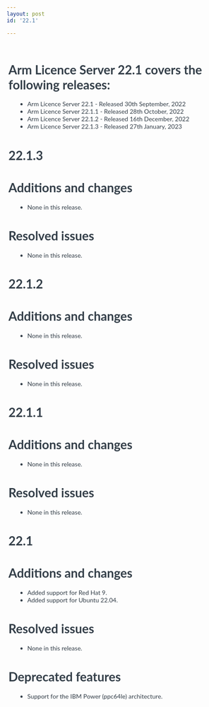 ```yaml
---
layout: post
id: '22.1'

---
```



<style>
.release-container{
   font-family:"Lato";
    color:#333E48;
    font-size:14px;
    padding:4px;
}
h1{
    font-size:28px;
    font-family:"Lato";
}
h6{
    font-weight:500;
    margin:10px;
    font-size:14px;
}
ul li{
margin-left:4%;
font-family:"Lato";
}

</style>
<div class='release-container'> 
<h1>Arm Licence Server 22.1 covers the following releases:</h1> 
<ul>
<li>Arm Licence Server 22.1 - Released 30th September, 2022</li>
<li>Arm Licence Server 22.1.1 - Released 28th October, 2022</li>
<li>Arm Licence Server 22.1.2 - Released 16th December, 2022</li>
<li>Arm Licence Server 22.1.3 - Released 27th January, 2023</li>
</ul>

<h1> 22.1.3</h1>
<h1>Additions and changes</h1>
<ul>
<li>None in this release.</li>
</ul>
<h1>Resolved issues</h1>
<ul>
<li>None in this release.</li>
</ul>
<h1>22.1.2</h1>
<h1>Additions and changes</h1>
<ul>
<li>None in this release.</li>
</ul>
<h1>Resolved issues</h1>
<ul>
<li>None in this release.</li>
</ul>
<h1>22.1.1</h1>
<h1>Additions and changes</h1>
<ul>
<li>None in this release.</li>
</ul>
<h1>Resolved issues</h1>
<ul>
<li>None in this release.</li>
</ul>
<h1>22.1</h1>
<h1>Additions and changes</h1>
<ul>
<li>Added support for Red Hat 9.</li>
<li>Added support for Ubuntu 22.04.</li>
</ul>
<h1>Resolved issues</h1>
<ul>
<li>None in this release.</li>
</ul>
<h1>Deprecated features</h1>
<ul>
<li>Support for the IBM Power (ppc64le) architecture.</li>
</ul>
</div>


 


































































































































































































































































